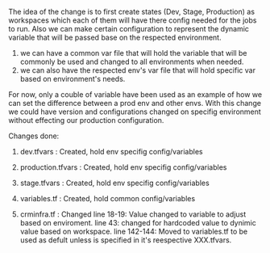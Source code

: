 The idea of the change is to first create states (Dev, Stage, Production) as workspaces which each of them will have there config needed for the jobs to run. 
Also we can make certain configuration to represent the dynamic variable that will be passed base on the respected environment.

1. we can have a common var file that will hold the variable that will be commonly be used and changed to all environments when needed.
2. we can also have the respected env's var file that will hold specific var based on environment's needs.

For now, only a couble of variable have been used as an example of how we can set the difference between a prod env and other envs. 
With this change we could have version and configurations changed on specifig environment without effecting our production configuration.


Changes done:

1. dev.tfvars : Created, hold env specifig config/variables
2. production.tfvars : Created, hold env specifig config/variables
3. stage.tfvars : Created, hold env specifig config/variables
4. variables.tf : Created, hold common config/variables

5. crminfra.tf : Changed 
line 18-19: Value changed to variable to adjust based on enviroment.
line 43: changed for hardcoded value to dynimic value based on workspace.
line 142-144: Moved to variables.tf to be used as defult unless is specified in it's reespective XXX.tfvars.
